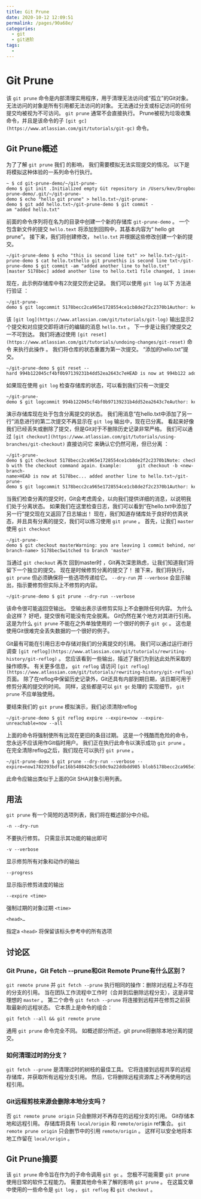 ```yaml
---
title: Git Prune
date: 2020-10-12 12:09:51
permalink: /pages/90a68e/
categories:
  - git
  - git进阶
tags:
  - 
---
```

# Git Prune

该 `git prune` 命令是内部清理实用程序，用于清理无法访问或“孤立”的Git对象。 无法访问的对象是所有引用都无法访问的对象。 无法通过分支或标记访问的任何提交均被视为不可访问。 `git prune` 通常不会直接执行。 Prune被视为垃圾收集命令，并且是该命令的子 `[git gc](https://www.atlassian.com/git/tutorials/git-gc)` 命令。

## Git Prune概述

为了了解 `git prune` 我们 的影响， 我们需要模拟无法实现提交的情况。 以下是将模拟这种体验的一系列命令行执行。

```
~ $ cd git-prune-demo/~/git-prune-demo $ git init .Initialized empty Git repository in /Users/kev/Dropbox/git-prune-demo/.git/~/git-prune-demo $ echo "hello git prune" > hello.txt~/git-prune-demo $ git add hello.txt~/git-prune-demo $ git commit -am "added hello.txt"
```

前面的命令序列将在名为的目录中创建一个新的存储库 `git-prune-demo` 。 一个包含新文件的提交 `hello.text` 将添加到回购中，其基本内容为“ hello git prune”。 接下来，我们将创建修改， `hello.txt` 并根据这些修改创建一个新的提交。

```
~/git-prune-demo $ echo "this is second line txt" >> hello.txt~/git-prune-demo $ cat hello.txthello git prunethis is second line txt~/git-prune-demo $ git commit -am "added another line to hello.txt"[master 5178bec] added another line to hello.txt1 file changed, 1 insertion(+)
```

现在，此示例存储库中有2次提交历史记录。 我们可以使用 `git log` 以下 方法进行验证 ：

```
~/git-prune-demo $ git logcommit 5178becc2ca965e1728554ce1cb8de2f2c2370b1Author: kevzettler <kevzettler@gmail.com>Date:   Sun Sep 30 14:49:59 2018 -0700        added another line to hello.txtcommit 994b122045cf4bf0b97139231b4dd52ea2643c7eAuthor: kevzettler <kevzettler@gmail.com>Date:   Sun Sep 30 09:43:41 2018 -0700        added hello.txt
```

该 `[git log](https://www.atlassian.com/git/tutorials/git-log)` 输出显示2个提交和对应提交即将进行的编辑的消息 `hello.txt` 。 下一步是让我们使提交之一不可到达。 我们将通过使用 `[git reset](https://www.atlassian.com/git/tutorials/undoing-changes/git-reset)` 命令 来执行此操作 。 我们将仓库的状态重置为第一次提交。 “添加的hello.txt”提交。

```
~/git-prune-demo $ git reset --hard 994b122045cf4bf0b97139231b4dd52ea2643c7eHEAD is now at 994b122 added hello.txt
```

如果现在使用 `git log` 检查存储库的状态，可以看到我们只有一次提交

```
~/git-prune-demo $ git logcommit 994b122045cf4bf0b97139231b4dd52ea2643c7eAuthor: kevzettler <kevzettler@gmail.com>Date:   Sun Sep 30 09:43:41 2018 -0700        added hello.txt
```

演示存储库现在处于包含分离提交的状态。 我们用消息“在hello.txt中添加了另一行”消息进行的第二次提交不再显示在 `git log` 输出中，现在已分离。 看起来好像我们已经丢失或删除了提交，但是Git对于不删除历史记录非常严格。 我们可以通过 `[git checkout](https://www.atlassian.com/git/tutorials/using-branches/git-checkout)` 直接访问它 来确认它仍然可用，但已分离 ：

```
~/git-prune-demo $ git checkout 5178becc2ca965e1728554ce1cb8de2f2c2370b1Note: checking out '5178becc2ca965e1728554ce1cb8de2f2c2370b1'.You are in 'detached HEAD' state. You can look around, make experimentalchanges and commit them, and you can discard any commits you make in thisstate without impacting any branches by performing another checkout.If you want to create a new branch to retain commits you create, you maydo so (now or later) by using -b with the checkout command again. Example:      git checkout -b <new-branch-name>HEAD is now at 5178bec... added another line to hello.txt~/git-prune-demo $ git logcommit 5178becc2ca965e1728554ce1cb8de2f2c2370b1Author: kevzettler <kevzettler@gmail.com>Date:   Sun Sep 30 14:49:59 2018 -0700      added another line to hello.txtcommit 994b122045cf4bf0b97139231b4dd52ea2643c7eAuthor: kevzettler <kevzettler@gmail.com>Date:   Sun Sep 30 09:43:41 2018 -0700      added hello.txt
```

当我们检查分离的提交时，Git会考虑周全，以向我们提供详细的消息，以说明我们处于分离状态。 如果我们在这里检查日志，我们可以看到“在hello.txt中添加了另一行”提交现在又返回了日志输出！ 现在，我们知道存储库处于良好的仿真状态，并且具有分离的提交，我们可以练习使用 `git prune` 。 首先，让我们 `master` 使用 `git checkout`

```
~/git-prune-demo $ git checkout masterWarning: you are leaving 1 commit behind, not connected toany of your branches:      5178bec added another line to hello.txtIf you want to keep it by creating a new branch, this may be a good timeto do so with:     git branch <new-branch-name> 5178becSwitched to branch 'master'
```

当通过 `git checkout` 再次 回到master时 ，Git再次深思熟虑，让我们知道我们将留下一个独立的提交。 现在是时候修剪分离的提交了！ 接下来，我们将执行， `git prune` 但必须确保将一些选项传递给它。 `--dry-run` 并 `--verbose` 会显示输出，指示要修剪但实际上不修剪的内容。

```
~/git-prune-demo $ git prune --dry-run --verbose
```

该命令很可能返回空输出。 空输出表示该修剪实际上不会删除任何内容。 为什么会这样？ 好吧，提交很有可能没有完全脱离。 Git仍然在某个地方对其进行引用。 这是为什么 `git prune` 不能在之外单独使用的 一个很好的例子 `git gc` 。 这也是使用Git很难完全丢失数据的一个很好的例子。

Git最有可能在引用日志中存储对我们的分离提交的引用。 我们可以通过运行进行调查 `[git reflog](https://www.atlassian.com/git/tutorials/rewriting-history/git-reflog)` 。 您应该看到一些输出，描述了我们为到达此处所采取的操作顺序。 有关更多信息， `git reflog` 请访问 `[git reflog](https://www.atlassian.com/git/tutorials/rewriting-history/git-reflog)` 页面。 除了在reflog中保留历史记录外，Git还具有内部到期日期，该日期可用于修剪分离的提交的时间。 同样，这些都是可以 `git gc` 处理的 实现细节， `git prune` 不应单独使用。

要结束我们的 `git prune` 模拟演示，我们必须清除reflog

```
~/git-prune-demo $ git reflog expire --expire=now --expire-unreachable=now --all
```

上面的命令将强制使所有比现在更旧的条目过期。 这是一个残酷而危险的命令，您永远不应该用作Git临时用户。 我们正在执行此命令以演示成功 `git prune` 。 在完全清除reflog之后，我们现在可以执行 `git prune` 。

```
~/git-prune-demo $ git prune --dry-run --verbose --expire=now1782293bdfac16b5408420c5cb0c9a22ddbdd985 blob5178becc2ca965e1728554ce1cb8de2f2c2370b1 commita1b3b83440d2aa956ad6482535cbd121510a3280 commitf91c3433eae245767b9cd5bdb46cd127ed38df26 tree
```

此命令应输出类似于上面的Git SHA对象引用列表。

## 用法

`git prune` 有一个简短的选项列表，我们将在概述部分中介绍。

```
-n --dry-run
```

不要执行修剪。 只需显示其功能的输出即可

```
-v --verbose
```

显示修剪所有对象和动作的输出

```
--progress
```

显示指示修剪进度的输出

```
--expire <time>
```

强制过期的对象过期 `<time>`

```
<head>…
```

指定a `<head>` 将保留该标头参考中的所有选项

## 讨论区

### Git Prune，Git Fetch \-\-prune和Git Remote Prune有什么区别？

`git remote prune` 并 `git fetch --prune` 执行相同的操作：删除对远程上不存在的分支的引用。 当在团队工作流程中工作时（合并到后删除远程分支），这是非常理想的 `master` 。 第二个命令 `git fetch --prune` 将连接到远程并在修剪之前获取最新的远程状态。 它本质上是命令的组合：

```
git fetch --all && git remote prune
```

通用 `git prune` 命令完全不同。 如概述部分所述，git prune将删除本地分离的提交。

### 如何清理过时的分支？

`git fetch --prune` 是清理过时的树枝的最佳工具。 它将连接到远程共享的远程存储库，并获取所有远程分支引用。 然后，它将删除远程资源库上不再使用的远程引用。

### Git远程剪枝来源会删除本地分支吗？

否 `git remote prune origin` 只会删除对不再存在的远程分支的引用。 Git存储本地和远程引用。 存储库将具有 `local/origin` 和 `remote/origin` ref集合。 `git remote prune origin` 只会删节中的引用 `remote/origin` 。 这样可以安全地将本地工作留在 `local/origin` 。

## Git Prune摘要

该 `git prune` 命令旨在作为的子命令调用 `git gc` 。 您极不可能需要 `git prune` 使用日常的软件工程能力。 需要其他命令来了解的影响 `git prune` 。 在这篇文章中使用的一些命令是 `git log` ， `git reflog` 和 `git checkout` 。